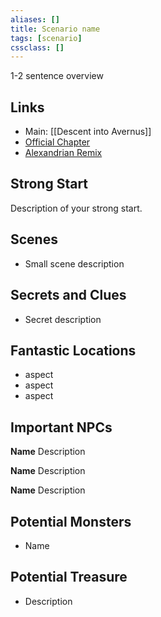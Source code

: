 ```yaml
---
aliases: []
title: Scenario name
tags: [scenario]
cssclass: []
---
```


1-2 sentence overview

## Links
- Main: [[Descent into Avernus]]
- [Official Chapter](https://www.dndbeyond.com/sources/bgdia)
- [Alexandrian Remix](https://thealexandrian.net/wordpress/44214/roleplaying-games/remixing-avernus)

## Strong Start

Description of your strong start.

## Scenes

- Small scene description

## Secrets and Clues

- Secret description

## Fantastic Locations

- aspect
- aspect
- aspect

## Important NPCs

**Name** Description

**Name** Description

**Name** Description

## Potential Monsters

- Name

## Potential Treasure

- Description

